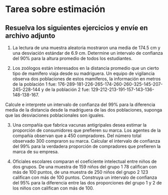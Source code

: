 # Tarea sobre estimación

## Resuelva los siguientes ejercicios y envíe en archivo adjunto

1. La lectura de una muestra aleatoria mostraron una media de 174.5 cm y una desviación estándar de 6.9 cm.
Determine un intervalo de confianza del 90% para la altura promedio de todos los estudiantes.

2. Los zoólogos están interesados en la distancia promedio que un cierto tipo de mamífero viaja desde su madriguera.
  Un equipo de vigilancia observa dos poblaciones de estos mamíferos, la información en metros de la población 1 fue:
  176-289-181-226-265-174-260-260-325-145-207-245-228-144 y de la población 2 fue: 129-212-213-191-157-143-136-148-138-167.
  
  Calcule e interprete un intervalo de confianza del 99% para la diferencia media de la distancia desde la madriguera de las dos poblaciones, suponga que las desviaciones poblacionales son iguales. 

3. Una compañía que fabrica vacunas antigripales desea estimar la proporción de consumidores que prefieren su marca. Los agentes de la compañía observan que  a 450 compradores. Del número total observado 300 compraron su marca. Calcular el intervalo de confianza del 99% para la verdadera proporción de compradores que prefieren la marca de su empresa.

4.  Oficiales escolares comparan el coeficiente intelectual entre niños de dos grupos. De una muestra de 159 niños del grupo 1 78 califican con más de 100 puntos, de una muestra de 250 niños del grupo 2 123 califican con más de 100 puntos. Construya un intervalo de confianza del 95% para la diferencia entre las dos proporciones del grupo 1 y 2 de los niños con califican con más de 100.
